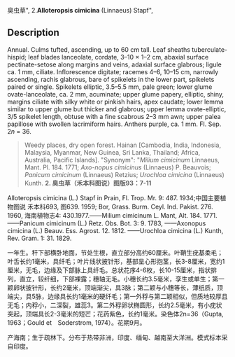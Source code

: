 臭虫草",
2.**Alloteropsis cimicina** (Linnaeus) Stapf",

## Description
Annual. Culms tufted, ascending, up to 60 cm tall. Leaf sheaths tuberculate-hispid; leaf blades lanceolate, cordate, 3–10 × 1–2 cm, abaxial surface pectinate-setose along margins and veins, adaxial surface glabrous; ligule ca. 1 mm, ciliate. Inflorescence digitate; racemes 4–6, 10–15 cm, narrowly ascending, rachis glabrous, bare of spikelets in the lower part, spikelets paired or single. Spikelets elliptic, 3.5–5.5 mm, pale green; lower glume ovate-lanceolate, ca. 2 mm, acuminate; upper glume papery, elliptic, shiny, margins ciliate with silky white or pinkish hairs, apex caudate; lower lemma similar to upper glume but thicker and glabrous; upper lemma ovate-elliptic, 3/5 spikelet length, obtuse with a fine scabrous 2–3 mm awn; upper palea papillose with swollen lacrimiform hairs. Anthers purple, ca. 1 mm. Fl. Sep. 2*n* = 36.

> Weedy places, dry open forest. Hainan [Cambodia, India, Indonesia, Malaysia, Myanmar, New Guinea, Sri Lanka, Thailand; Africa, Australia, Pacific Islands].
  "Synonym": "*Milium cimicinum* Linnaeus, Mant. Pl. 184. 1771; *Axo-nopus cimicinus* (Linnaeus) P. Beauvois; *Panicum cimicinum* (Linnaeus) Retzius; *Urochloa cimicina* (Linnaeus) Kunth.
**2. 臭虫草（禾本科图说）图版93：7-11**

Alloteropsis cimicina (L.) Stapf in Prain, Fl. Trop. Mr. 9: 487. 1934;中国主要植物图说 禾本科693, 图639. 1959; Bor, Grass. Burm. Ceyl. Ind. Pakist. 276. 1960, 海南植物志4: 430.1977.——Milium cimicinum L. Mant, Alt. 184. 1771. ——Panicum cimicinum (L.) Retz. Obs. Bot. 3: 9. 1783, ——Axonopus cimicina (L.) Beauv. Ess. Agrost. 12. 1812. ——Urochloa cimicina (L.) Kunth, Rev. Gram. 1: 31. 1829.

一年生。秆下部横卧地面，节处生根，直立部分高约60厘米。叶鞘生疣基柔毛；叶舌长约1毫米，具纤毛；叶片线状披针形，基部呈心形抱茎，长3-8厘米，宽约1厘米，无毛，边缘及下部脉上具纤毛。总状花序4-6枚，长10-15厘米，指状排列，直立，较纤细，下部裸露；穗轴无毛。小穗长约3.5毫米，孪生或单生；第一颖卵状披针形，长约2毫米，顶端渐尖，具3脉；第二颖与小穗等长，薄纸质，顶端尖，具5脉，边缘具长约1毫米的硬纤毛；第一外稃与第二颖相似，但质地较厚且无毛；内稃小，二深裂，雄蕊3。第二外稃卵状椭圆形，长约2.5毫米，有小疣状突起，顶端具长2-3毫米的短芒；花药紫色，长约1毫米。染色体2n=36（Gupta, 1963；Gould et　Soderstrom, 1974）。花期9月。

产海南；生于疏林下。分布于热带非洲，印度、缅甸、越南至大洋洲。模式标本采自印度。
